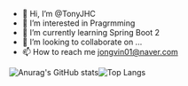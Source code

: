 - 👋 Hi, I’m @TonyJHC
- 👀 I’m interested in Pragrmming
- 🌱 I’m currently learning Spring Boot 2
- 💞️ I’m looking to collaborate on ...
- 📫 How to reach me jongvin01@naver.com

![Anurag's GitHub stats](https://github-readme-stats.vercel.app/api?username=TonyJHC&&show_icons=true&theme=Default)![Top Langs](https://github-readme-stats.vercel.app/api/top-langs/?username=TonyJHC&layout=left)
<!---
TonyJHC/TonyJHC is a ✨ special ✨ repository because its `README.md` (this file) appears on your GitHub profile.
You can click the Preview link to take a look at your changes.
--->
